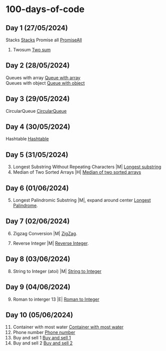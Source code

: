 # 100-days-of-code

## Day 1 (27/05/2024)

Stacks
[Stacks](Day%201/Stack.js)
Promise all
[PromiseAll](Day%201/promiseAll.js)

1. Twosum
   [Two sum](Day%201/Stack.js)<br>

## Day 2 (28/05/2024)

Queues with array
[Queue with array](Day%202/queue_array.js)<br>
Queues with object
[Queue with object](Day%202/queue_object.js)

## Day 3 (29/05/2024)

CircularQueue
[CircularQueue](Day%203/CircularQueue.js)

## Day 4 (30/05/2024)

Hashtable
[Hashtable](Day%204/Hashtable.js)

## Day 5 (31/05/2024)

3. Longest Substring Without Repeating Characters |M|
   [Longest substring](Day%205/3_Longest_Substring.js)
4. Median of Two Sorted Arrays |H|
   [Median of two sorted arrays](Day%205/4_Median_of_Two_Sorted_Arrays.js)

## Day 6 (01/06/2024)

5. Longest Palindromic Substring |M|, expand around center
   [Longest Palindrome](Day%206/LongestPalindrome.js).

## Day 7 (02/06/2024)

6. Zigzag Conversion |M|
   [ZigZag](Day%207/6_ZigZag.js).

7. Reverse Integer |M|
   [Reverse Integer](Day%207/7_Reverse_Integer.js).

## Day 8 (03/06/2024)

8. String to Integer (atoi) |M|
   [String to Integer](Day%208/String_to_Integer.js)

## Day 9 (04/06/2024)

9. Roman to interger 13 |E|
   [Roman to Integer](Day%209/Roman2Integer.js)

## Day 10 (05/06/2024)

11. Container with most water
    [Container with most water](Day%2010/11_container_with_most_water.js)
12. Phone number
    [Phone number](Day%2010/17_phone_number.js)
13. Buy and sell 1
    [Buy and sell 1](Day%2010/121_Buy_and_sell.js)
14. Buy and sell 2
    [Buy and sell 2](Day%2010/122_Buy_and_sell_2.js)
